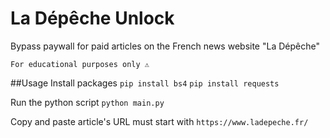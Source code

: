 # La Dépêche Unlock
Bypass paywall for paid articles on the French news website "La Dépêche"

`For educational purposes only ⚠️`

##Usage
Install packages
`pip install bs4`
`pip install requests`

Run the python script
`python main.py`

Copy and paste article's URL
must start with `https://www.ladepeche.fr/`
